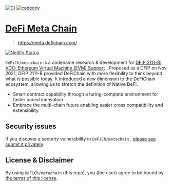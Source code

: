[![CI](https://github.com/DeFiCh/defimetachain.org/actions/workflows/ci.yml/badge.svg)](https://github.com/DeFiCh/defimetachain.org/actions/workflows/ci.yml)
[![codecov](https://codecov.io/gh/DeFiCh/defimetachain.org/branch/main/graph/badge.svg?token=poiFhXBtg8)](https://codecov.io/gh/DeFiCh/defimetachain.org)

# [DeFi Meta Chain](https://meta.defichain.com/)

> https://meta.defichain.com/

[![Netlify Status](https://api.netlify.com/api/v1/badges/adc0020b-b6c1-4b7a-a067-00f4a9d7c886/deploy-status)](https://app.netlify.com/sites/defimetachain/deploys)

`DeFiCh/metachain` is a codename research & development
for [DFIP 2111-B: VOC: Ethereum Virtual Machine (EVM) Support](https://github.com/DeFiCh/dfips/issues/96)
. Proposed as a DFIP on Nov 2021; DFIP 2111-B provided DeFiChain with more flexibility to think
beyond what is possible today. It introduced a new dimension to the DeFiChain ecosystem, allowing us
to stretch the definition of Native DeFi.

- Smart contract capability through a turing-complete environment for faster paced innovation
- Embrace the multi-chain future enabling easier cross compatibility and extensibility.

## Security issues

If you discover a security vulnerability in `DeFiCh/metachain`
, [please see submit it privately](https://github.com/DeFiCh/.github/blob/main/SECURITY.md).

## License & Disclaimer

By using `DeFiCh/metachain` (this repo), you (the user) agree to be bound
by [the terms of this license](LICENSE).
